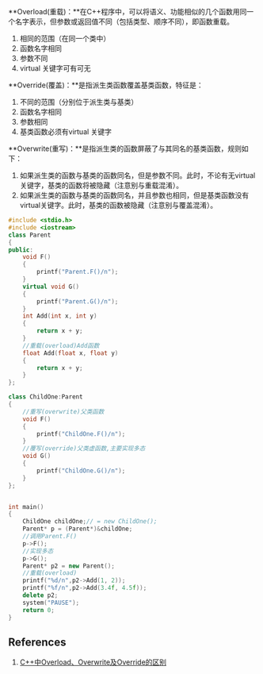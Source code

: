**Overload(重载)：**在C++程序中，可以将语义、功能相似的几个函数用同一个名字表示，但参数或返回值不同（包括类型、顺序不同），即函数重载。
1. 相同的范围（在同一个类中）
2. 函数名字相同
3. 参数不同
4. virtual 关键字可有可无

**Override(覆盖)：**是指派生类函数覆盖基类函数，特征是：
1. 不同的范围（分别位于派生类与基类）
2. 函数名字相同
3. 参数相同
4. 基类函数必须有virtual 关键字

**Overwrite(重写)：**是指派生类的函数屏蔽了与其同名的基类函数，规则如下：
1. 如果派生类的函数与基类的函数同名，但是参数不同。此时，不论有无virtual关键字，基类的函数将被隐藏（注意别与重载混淆）。
2. 如果派生类的函数与基类的函数同名，并且参数也相同，但是基类函数没有virtual关键字。此时，基类的函数被隐藏（注意别与覆盖混淆）。

```c++
#include <stdio.h>
#include <iostream>
class Parent
{
public:
    void F()
    {
        printf("Parent.F()/n");
    }
    virtual void G()
    {
        printf("Parent.G()/n");
    }
    int Add(int x, int y)
    {
        return x + y;
    }
    //重载(overload)Add函数
    float Add(float x, float y)
    {
        return x + y;
    }
};

class ChildOne:Parent
{
    //重写(overwrite)父类函数
    void F()
    {
        printf("ChildOne.F()/n"); 
    }
    //覆写(override)父类虚函数,主要实现多态
    void G()
    {
        printf("ChildOne.G()/n");
    }
};


int main()
{
    ChildOne childOne;// = new ChildOne();
    Parent* p = (Parent*)&childOne;
    //调用Parent.F()
    p->F();
    //实现多态
    p->G();
    Parent* p2 = new Parent();
    //重载(overload)
    printf("%d/n",p2->Add(1, 2));
    printf("%f/n",p2->Add(3.4f, 4.5f));
    delete p2;
    system("PAUSE");
    return 0;
}
```

## References

1. [C++中Overload、Overwrite及Override的区别](https://blog.csdn.net/penzo/article/details/6001193)
